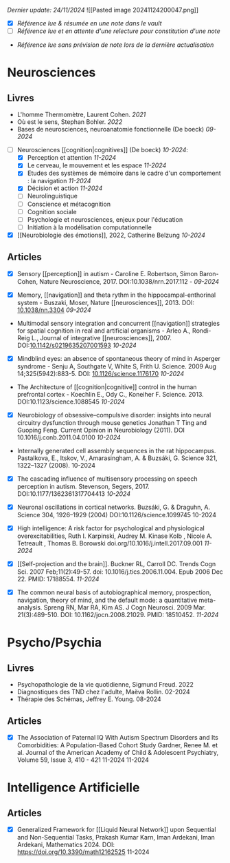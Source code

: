 
*Dernier update: 24/11/2024*
![[Pasted image 20241124200047.png]]

- [x] *Référence lue & résumée en une note dans le vault*
- [ ] *Référence lue et en attente d'une relecture pour constitution d'une note*
- *Référence lue sans prévision de note lors de la dernière actualisation*
# Neurosciences

## Livres
- L'homme Thermomètre, Laurent Cohen. *2021*
- Où est le sens, Stephan Bohler. *2022*
- Bases de neurosciences, neuroanatomie fonctionnelle (De boeck) *09-2024*

- [ ] Neurosciences [[cognition|cognitives]] (De boeck) *10-2024*:  
	- [x] Perception et attention *11-2024*
	- [x] Le cerveau, le mouvement et les espace *11-2024*
	- [x] Etudes des systèmes de mémoire dans le cadre d'un comportement : la navigation *11-2024*
	- [x] Décision et action *11-2024*
	- [ ] Neurolinguistique
	- [ ] Conscience et métacognition
	- [ ] Cognition sociale
	- [ ] Psychologie et neurosciences, enjeux pour l'éducation
	- [ ] Initiation à la modélisation computationnelle 

- [x] [[Neurobiologie des émotions]], 2022, Catherine Belzung *10-2024* 

## Articles
- [x] Sensory [[perception]] in autism - Caroline E. Robertson, Simon Baron-Cohen, Nature Neuroscience, 2017. DOI:10.1038/nrn.2017.112 - *09-2024* 

- [x] Memory, [[navigation]] and theta rythm in the hippocampal-enthorinal system - Buszaki, Moser,  Nature [[neurosciences]], 2013. DOI: [10.1038/nn.3304](https://doi.org/10.1038/nn.3304) *09-2024*

- Multimodal sensory integration and concurrent [[navigation]] strategies for spatial cognition in real and artificial organisms - Arleo A., Rondi-Reig L., Journal of integrative [[neurosciences]], 2007.  DOI:[10.1142/s0219635207001593](https://doi.org/10.1142/s0219635207001593) *10-2024*

- [x] Mindblind eyes: an absence of spontaneous theory of mind in Asperger syndrome - Senju A, Southgate V, White S, Frith U.  Science. 2009 Aug 14;325(5942):883-5. DOI: [10.1126/science.1176170](https://doi.org/10.1126/science.1176170) *10-2024*

- The Architecture of [[cognition|cognitive]] control in the human prefrontal cortex - Koechlin E., Ody C., Koneiher F. Science. 2013. DOI:10.1123/science.1088545 *10-2024*

- [x] Neurobiology of obsessive–compulsive disorder: insights into neural circuitry dysfunction through mouse genetics Jonathan T Ting and Guoping Feng. Current Opinion in Neurobiology (2011). DOI 10.1016/j.conb.2011.04.0100 *10-2024*

- Internally generated cell assembly sequences in the rat hippocampus. Pastalkova, E., Itskov, V., Amarasingham, A. & Buzsáki, G.  Science 321, 1322–1327 (2008). 10-2024

- [x] The cascading influence of multisensory processing on speech perception in autism. Stevenson, Segers, 2017. DOI:10.1177/1362361317704413 *10-2024* 

- [x] Neuronal oscillations in cortical networks. Buzsáki, G. & Draguhn, A.  Science 304, 1926–1929 (2004) DOI:10.1126/science.1099745 10-2024

- [x] High intelligence: A risk factor for psychological and physiological overexcitabilities, Ruth I. Karpinski, Audrey M. Kinase Kolb , Nicole A. Tetreault , Thomas B. Borowski  doi.org/10.1016/j.intell.2017.09.001 *11-2024*

 - [x] [[Self-projection and the brain]]. Buckner RL, Carroll DC. Trends Cogn Sci. 2007 Feb;11(2):49-57. doi: 10.1016/j.tics.2006.11.004. Epub 2006 Dec 22. PMID: 17188554. *11-2024*
 
 - [x] The common neural basis of autobiographical memory, prospection, navigation, theory of mind, and the default mode: a quantitative meta-analysis. Spreng RN, Mar RA, Kim AS. J Cogn Neurosci. 2009 Mar. 21(3):489-510. DOI: 10.1162/jocn.2008.21029. PMID: 18510452. *11-2024*
 
# Psycho/Psychia

## Livres
- Psychopathologie de la vie quotidienne, Sigmund Freud. 2022
- Diagnostiques des TND chez l'adulte, Maëva Rollin. 02-2024
- Thérapie des Schémas, Jeffrey E. Young. 08-2024

## Articles

- [x] The Association of Paternal IQ With Autism Spectrum Disorders and Its Comorbidities: A Population-Based Cohort Study Gardner, Renee M. et al. Journal of the American Academy of Child & Adolescent Psychiatry, Volume 59, Issue 3, 410 - 421 11-2024 11-2024
# Intelligence Artificielle 

## Articles
- [x] Generalized Framework for [[Liquid Neural Network]] upon Sequential and Non-Sequential Tasks, Prakash Kumar Karn, Iman Ardekani, Iman Ardekani, Mathematics 2024. DOI: https://doi.org/10.3390/math12162525 11-2024



